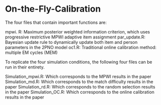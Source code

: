 # On-the-Fly-Calibration


The four files that contain important functions are:

mpwi. R: Maximum posterior weighted information criterion, which uses progressive restrictive MPWI adaptive item assignment
par_update.R: Bayesian update rule to dynamically update both item and person parameters in the 2PNO model
oc1.R: Traditional online calibration method: multiple EM cycles (MEM)

To replicate the four simulation conditions, the following four files can be run in their entirety.

Simulation_mpwi.R: Which corresponds to the MPWI results in the paper 
Simulation_md.R: Which corresponds to the match difficulty results in the paper
Simulation_rd.R: Which corresponds to the random selection results in the paper
Simulation_OC.R: Which corresponds to the online calibration results in the paper

